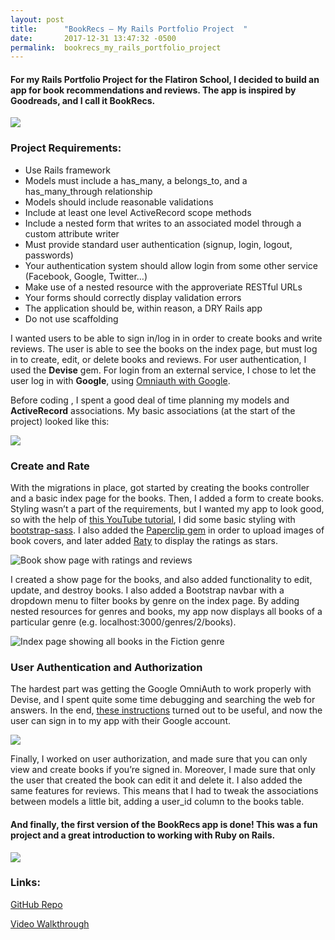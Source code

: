 ```yaml
---
layout: post
title:      "BookRecs – My Rails Portfolio Project  "
date:       2017-12-31 13:47:32 -0500
permalink:  bookrecs_my_rails_portfolio_project
---
```



#### For my Rails Portfolio Project for the Flatiron School, I decided to build an app for book recommendations and reviews. The app is inspired by Goodreads, and I call it BookRecs. 

![](https://i.imgur.com/dKzLcay.png)

### Project Requirements:&#x2028;

* Use Rails framework
* Models must include a has_many, a belongs_to, and a has_many_through relationship
* Models should include reasonable validations
* Include at least one level ActiveRecord scope methods
* Include a nested form that writes to an associated model through a custom attribute writer
* Must provide standard user authentication (signup, login, logout, passwords)
* Your authentication system should allow login from some other service (Facebook, Google, Twitter…)
* Make use of a nested resource with the approveriate RESTful URLs
* Your forms should correctly display validation errors
* The application should be, within reason, a DRY Rails app
* Do not use scaffolding

I wanted users to be able to sign in/log in in order to create books and write reviews. The user is able to see the books on the index page, but must log in to create, edit, or delete books and reviews. For user authentication, I used the **Devise** gem. For login from an external service, I chose to let the user log in with **Google**, using [Omniauth with Google](https://github.com/zquestz/omniauth-google-oauth2#omniauth-google-oauth2-strategy).

Before coding , I spent a good deal of time planning my models and **ActiveRecord** associations. My basic associations (at the start of the project) looked like this:

![](https://i.imgur.com/FCRdihH.png)

### Create and Rate

With the migrations in place, got started by creating the books controller and a basic index page for the books. Then, I added a form to create books. Styling wasn’t a part of the requirements, but I wanted my app to look good, so with the help of [this YouTube tutorial](http://www.youtube.com/watch?v=AMai9EZesXY), I did some basic styling with [bootstrap-sass](http://rubygems.org/gems/bootstrap-sass/versions/3.3.7). I also added the [Paperclip gem](http://rubygems.org/gems/paperclip) in order to upload images of book covers, and later added [Raty](https://wbotelhos.com/raty) to display the ratings as stars. 

![Book show page with ratings and reviews](https://i.imgur.com/fqyZwJf.png)

I created a show page for the books, and also added functionality to edit, update, and destroy books. I also added a Bootstrap navbar with a dropdown menu to filter books by genre on the index page. By adding nested resources for genres and books, my app now displays all books of a particular genre (e.g. localhost:3000/genres/2/books). 

![Index page showing all books in the Fiction genre](https://i.imgur.com/k0eFfoB.png?1)

### User Authentication and Authorization

The hardest part was getting the Google OmniAuth to work properly with Devise, and I spent quite some time debugging and searching the web for answers. In the end,  [these instructions](https://www.digitalocean.com/community/tutorials/how-to-configure-devise-and-omniauth-for-your-rails-application) turned out to be useful, and now  the user can sign in to my app with their Google account.

![](https://i.imgur.com/IGZ9RPH.png)

Finally, I worked on user authorization, and made sure that you can only view and create books if you’re signed in. Moreover, I made sure that only the user that created the book can edit it and delete it. I also added the same features for reviews. This means that I had to tweak the associations between models a little bit, adding a user_id column to the books table. 

#### And finally, the first version of the BookRecs app is done! This was a fun project and a great introduction to working with Ruby on Rails. 

![](https://i.imgur.com/IOQ3Lqr.png)

### Links:

[GitHub Repo](https://github.com/aut0maat10/book_recs)

[Video Walkthrough](https://www.youtube.com/watch?v=7GCCK4m7SXk)










